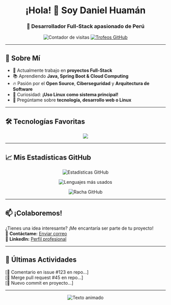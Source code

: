 <h1 align="center">¡Hola! 👋 Soy Daniel Huamán</h1>
<h3 align="center">🚀 Desarrollador Full-Stack apasionado de Perú</h3>

<p align="center">
  <img src="https://komarev.com/ghpvc/?username=daniellazaro1555&label=Vistas+del+perfil&color=00b4d8&style=flat-square" alt="Contador de visitas"/>
  <a href="https://github.com/ryo-ma/github-profile-trophy">
    <img src="https://github-profile-trophy.vercel.app/?username=daniellazaro1555&theme=gruvbox&margin-w=5&column=8" alt="Trofeos GitHub"/>
  </a>
</p>

---

## 🌟 **Sobre Mí**
- 💼 Actualmente trabajo en **proyectos Full-Stack**
- 📚 Aprendiendo **Java, Spring Boot & Cloud Computing**
- 🔥 Pasión por el **Open Source**, **Ciberseguridad** y **Arquitectura de Software**
- 🐧 Curiosidad: **¡Uso Linux como sistema principal!**
- 💬 Pregúntame sobre **tecnología, desarrollo web o Linux**

---

## 🛠️ **Tecnologías Favoritas**
<p align="center">
  <img src="https://skillicons.dev/icons?i=java,spring,angular,vue,js,mysql,git,linux,tailwind,docker,aws,postman&theme=dark&perline=6"/>
</p>

---

## 📈 **Mis Estadísticas GitHub**
<div align="center">

![Estadísticas GitHub](https://github-readme-stats.vercel.app/api?username=daniellazaro1555&show_icons=true&theme=nightowl&hide_border=true&bg_color=0d1117)
  
![Lenguajes más usados](https://github-readme-stats.vercel.app/api/top-langs/?username=daniellazaro1555&layout=compact&theme=nightowl&hide_border=true&bg_color=0d1117)

![Racha GitHub](https://streak-stats.demolab.com?user=DanielLazaro1555&theme=nightowl&hide_border=true&background=0d1117)
</div>

---

## 📫 **¡Colaboremos!**
¿Tienes una idea interesante? ¡Me encantaría ser parte de tu proyecto!  
📧 **Contáctame:** [Enviar correo](mailto:goyo1555@gmail.com)  
💼 **LinkedIn:** [Perfil profesional](https://www.linkedin.com/in/daniel-h-35aa637b/)



---

## 🔄 **Últimas Actividades**
<!--START_SECTION:activity-->
[💬 Comentario en issue #123 en repo...]  
[🎉 Merge pull request #45 en repo...]  
[🚀 Nuevo commit en proyecto...]
<!--END_SECTION:activity-->

---

<div align="center">
  <img src="https://readme-typing-svg.demolab.com?font=Fira+Code&pause=1000&color=00D8FF&center=true&vCenter=true&width=435&lines=¡Gracias+por+visitar+mi+perfil!;¡Hagamos+algo+increíble+juntos!;Código+con+❤️+y+☕" alt="Texto animado"/>
</div>